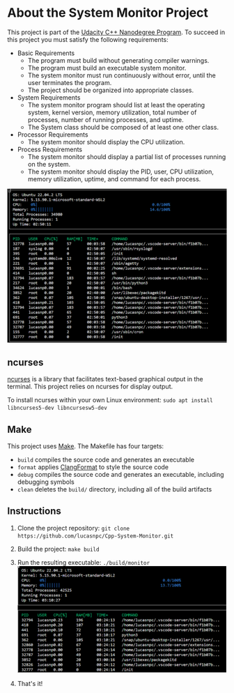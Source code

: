 # About the System Monitor Project

This project is part of the [Udacity C++ Nanodegree Program](https://www.udacity.com/course/c-plus-plus-nanodegree--nd213). To succeed in this project you must satisfy the following requirements:
* Basic Requirements
  * The program must build without generating compiler warnings.
  * The program must build an executable system monitor.
  * The system monitor must run continuously without error, until the user terminates the program.
  * The project should be organized into appropriate classes.
* System Requirements
  * The system monitor program should list at least the operating system, kernel version, memory utilization, total number of processes, number of running processes, and uptime.
  * The System class should be composed of at least one other class.
* Processor Requirements
  * The system monitor should display the CPU utilization.
* Process Requirements
  * The system monitor should display a partial list of processes running on the system.
  * The system monitor should display the PID, user, CPU utilization, memory utilization, uptime, and command for each process.

<img src="monitor.gif"/>

## ncurses
[ncurses](https://www.gnu.org/software/ncurses/) is a library that facilitates text-based graphical output in the terminal. This project relies on ncurses for display output.

To install ncurses within your own Linux environment: `sudo apt install libncurses5-dev libncursesw5-dev`

## Make
This project uses [Make](https://www.gnu.org/software/make/). The Makefile has four targets:
* `build` compiles the source code and generates an executable
* `format` applies [ClangFormat](https://clang.llvm.org/docs/ClangFormat.html) to style the source code
* `debug` compiles the source code and generates an executable, including debugging symbols
* `clean` deletes the `build/` directory, including all of the build artifacts

## Instructions

1. Clone the project repository: `git clone https://github.com/lucasnpc/Cpp-System-Monitor.git`

2. Build the project: `make build`

3. Run the resulting executable: `./build/monitor`
![System Monitor](images/monitor.png)

4. That's it!
